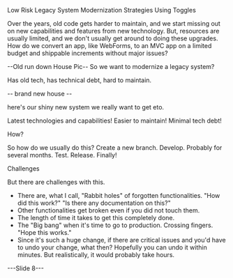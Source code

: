 Low Risk Legacy System Modernization Strategies Using Toggles

Over the years, old code gets harder to maintain, and we start missing out on new capabilities and features from new technology. But, resources are usually limited, and we don't usually get around to doing these upgrades. How do we convert an app, like WebForms, to an MVC app on a limited budget and shippable increments without major issues?

--Old run down House Pic--
So we want to modernize a legacy system?

Has old tech, has technical debt, hard to maintain.

-- brand new house --

here's our shiny new system we really want to get eto.

Latest technologies and capabilities!
Easier to maintain!
Minimal tech debt!

How?

So how do we usually do this?
Create a new branch.
Develop.
Probably for several months.
Test.
Release. Finally!

Challenges

But there are challenges with this.

* There are, what I call, "Rabbit holes" of forgotten functionalities. "How did this work?" "Is there any documentation on this?"
* Other functionalities get broken even if you did not touch them.
* The length of time it takes to get this completely done.
* The "Big bang" when it's time to go to production. Crossing fingers. "Hope this works."
* Since it's such a huge change, if there are critical issues and you'd have to undo your change, what then? Hopefully you can undo it within minutes. But realistically, it would probably take hours.

---Slide 8---
